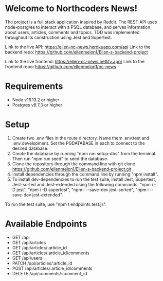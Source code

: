 # Welcome to Northcoders News!

The project is a full stack application inspired by Reddit. The REST API uses node-postgres to interact with a PSQL database, and serves information about users, articles, comments and topics. TDD was implemented throughout its construction using Jest and Supertest.

Link to the live API: https://ellen-nc-news.herokuapp.com/api
Link to the backend repo: https://github.com/ellenmelon1/Ellen-s-backend-project

Link to the live frontend: https://ellen-nc-news.netlify.app/
Link to the frontend repo: https://github.com/ellenmelon1/nc-news

# Requirements

- Node v16.13.2 or higher
- Postgres v8.7.3 or higher

# Setup

1. Create two .env files in the route directory. Name them .env.test and .env.development. Set the PGDATABASE in each to connect to the desired database.
2. Create the database by running "npm run setup-dbs" from the terminal. Then run "npm run seed" to seed the database.
3. Clone the repository through the command line with git clone https://github.com/ellenmelon1/Ellen-s-backend-project.git
4. Install dependencies through the command line by running "npm install".
5. To install dev-dependencies to run the test suite, install Jest, Supertest, Jest-sorted and Jest-extended using the following commands: "npm i -D jest", "npm i -D supertest", "npm i --save-dev jest-sorted", "npm i --save-dev jest-extended".

To run the test suite, use "npm t endpoints.test.js".

# Available Endpoints

- GET /api
- GET /api/articles
- GET /api/articles/:article_id
- GET /api/articles/:article_id/comments
- GET /api/users
- PATCH /api/articles/:article_id
- POST /api/articles/:article_id/comments
- DELETE /api/comments/:comment_id
